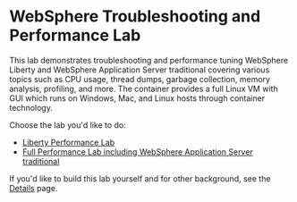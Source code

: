 # WebSphere Troubleshooting and Performance Lab

This lab demonstrates troubleshooting and performance tuning WebSphere Liberty and WebSphere Application Server traditional covering various topics such as CPU usage, thread dumps, garbage collection, memory analysis, profiling, and more. The container provides a full Linux VM with GUI which runs on Windows, Mac, and Linux hosts through container technology.

Choose the lab you'd like to do:

* [Liberty Performance Lab](Liberty_Perf_Lab.md)
* [Full Performance Lab including WebSphere Application Server traditional](WAS_Troubleshooting_Perf_Lab.md)

If you'd like to build this lab yourself and for other background, see the [Details](Details.md) page.
